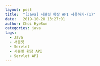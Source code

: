 ```yaml
---
layout: post
title:  "[Java] 서블릿 확장 API 사용하기-(1)"
date:   2019-10-28 13:27:91
author: Choi HyeSun
categories: java
tags:
  - Java
  - 서블릿
  - Servlet
  - 서블릿 확장 API
  - Servlet API
---
```

